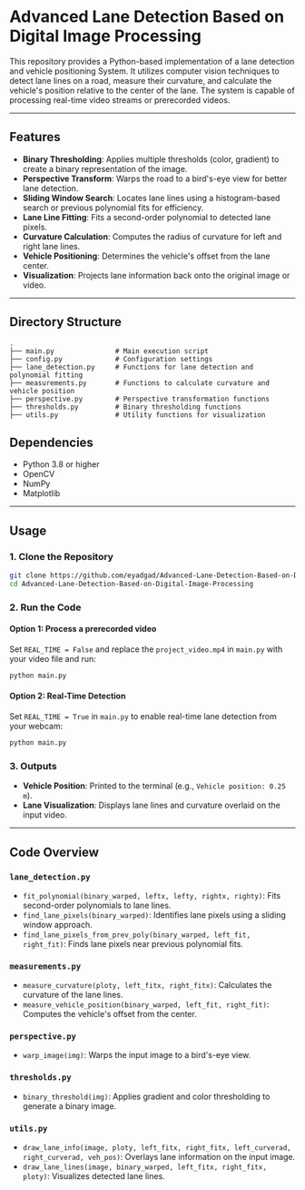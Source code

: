 # Advanced Lane Detection Based on Digital Image Processing

This repository provides a Python-based implementation of a lane detection and vehicle positioning System. It utilizes computer vision techniques to detect lane lines on a road, measure their curvature, and calculate the vehicle's position relative to the center of the lane. The system is capable of processing real-time video streams or prerecorded videos.

---
## Features
- **Binary Thresholding**: Applies multiple thresholds (color, gradient) to create a binary representation of the image.
- **Perspective Transform**: Warps the road to a bird's-eye view for better lane detection.
- **Sliding Window Search**: Locates lane lines using a histogram-based search or previous polynomial fits for efficiency.
- **Lane Line Fitting**: Fits a second-order polynomial to detected lane pixels.
- **Curvature Calculation**: Computes the radius of curvature for left and right lane lines.
- **Vehicle Positioning**: Determines the vehicle's offset from the lane center.
- **Visualization**: Projects lane information back onto the original image or video.

---

## Directory Structure
```
.
├── main.py               # Main execution script
├── config.py             # Configuration settings
├── lane_detection.py     # Functions for lane detection and polynomial fitting
├── measurements.py       # Functions to calculate curvature and vehicle position
├── perspective.py        # Perspective transformation functions
├── thresholds.py         # Binary thresholding functions
├── utils.py              # Utility functions for visualization
```
## Dependencies
- Python 3.8 or higher
- OpenCV
- NumPy
- Matplotlib
---

## Usage

### 1. Clone the Repository
```bash
git clone https://github.com/eyadgad/Advanced-Lane-Detection-Based-on-Digital-Image-Processing.git
cd Advanced-Lane-Detection-Based-on-Digital-Image-Processing
```

### 2. Run the Code
#### Option 1: Process a prerecorded video
Set `REAL_TIME = False` and replace the `project_video.mp4` in `main.py` with your video file and run:
```bash
python main.py
```

#### Option 2: Real-Time Detection
Set `REAL_TIME = True` in `main.py` to enable real-time lane detection from your webcam:
```bash
python main.py
```

### 3. Outputs
- **Vehicle Position**: Printed to the terminal (e.g., `Vehicle position: 0.25 m`).
- **Lane Visualization**: Displays lane lines and curvature overlaid on the input video.

---

## Code Overview

### **`lane_detection.py`**
- `fit_polynomial(binary_warped, leftx, lefty, rightx, righty)`: Fits second-order polynomials to lane lines.
- `find_lane_pixels(binary_warped)`: Identifies lane pixels using a sliding window approach.
- `find_lane_pixels_from_prev_poly(binary_warped, left_fit, right_fit)`: Finds lane pixels near previous polynomial fits.

### **`measurements.py`**
- `measure_curvature(ploty, left_fitx, right_fitx)`: Calculates the curvature of the lane lines.
- `measure_vehicle_position(binary_warped, left_fit, right_fit)`: Computes the vehicle's offset from the center.

### **`perspective.py`**
- `warp_image(img)`: Warps the input image to a bird's-eye view.

### **`thresholds.py`**
- `binary_threshold(img)`: Applies gradient and color thresholding to generate a binary image.

### **`utils.py`**
- `draw_lane_info(image, ploty, left_fitx, right_fitx, left_curverad, right_curverad, veh_pos)`: Overlays lane information on the input image.
- `draw_lane_lines(image, binary_warped, left_fitx, right_fitx, ploty)`: Visualizes detected lane lines.

